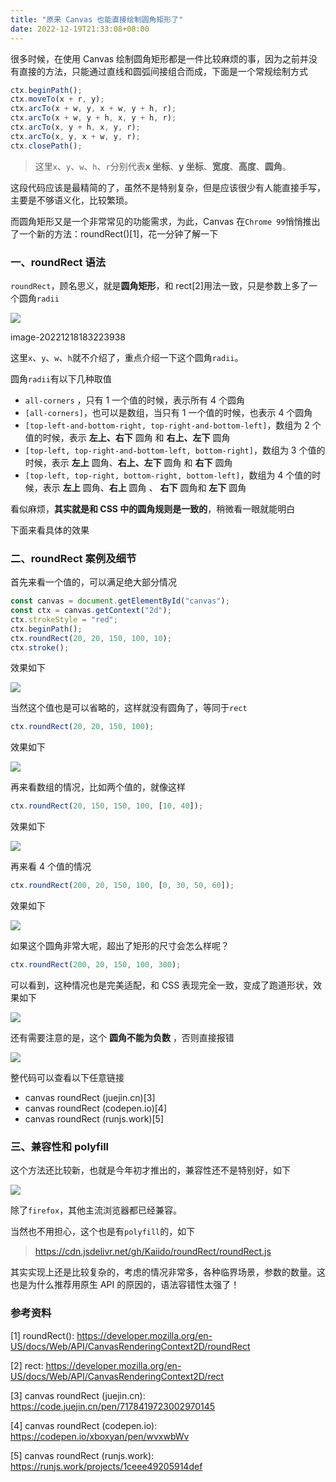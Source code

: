 ```yaml
---
title: "原来 Canvas 也能直接绘制圆角矩形了"
date: 2022-12-19T21:33:08+08:00
---
```


很多时候，在使用 Canvas 绘制圆角矩形都是一件比较麻烦的事，因为之前并没有直接的方法，只能通过直线和圆弧间接组合而成，下面是一个常规绘制方式

```js
ctx.beginPath();
ctx.moveTo(x + r, y);
ctx.arcTo(x + w, y, x + w, y + h, r);
ctx.arcTo(x + w, y + h, x, y + h, r);
ctx.arcTo(x, y + h, x, y, r);
ctx.arcTo(x, y, x + w, y, r);
ctx.closePath();
```

> 这里`x`、`y`、`w`、`h`、`r`分别代表**x 坐标**、**y 坐标**、**宽度**、**高度**、**圆角**。

这段代码应该是最精简的了，虽然不是特别复杂，但是应该很少有人能直接手写，主要是不够语义化，比较繁琐。

而圆角矩形又是一个非常常见的功能需求，为此，Canvas 在`Chrome 99`悄悄推出了一个新的方法：roundRect()[1]，花一分钟了解一下

### 一、roundRect 语法

`roundRect`，顾名思义，就是**圆角矩形**，和 rect[2]用法一致，只是参数上多了一个圆角`radii`

<img src="/imgs/19/1.jpg" />

image-20221218183223938

这里`x`、`y`、`w`、`h`就不介绍了，重点介绍一下这个圆角`radii`。

圆角`radii`有以下几种取值

- `all-corners` ，只有 1 一个值的时候，表示所有 4 个圆角
- `[all-corners]`，也可以是数组，当只有 1 一个值的时候，也表示 4 个圆角
- `[top-left-and-bottom-right, top-right-and-bottom-left]`，数组为 2 个值的时候，表示 **左上、右下** 圆角 和 **右上、左下** 圆角
- `[top-left, top-right-and-bottom-left, bottom-right]`，数组为 3 个值的时候，表示 **左上** 圆角、**右上、左下** 圆角 和 **右下** 圆角
- `[top-left, top-right, bottom-right, bottom-left]`，数组为 4 个值的时候，表示 **左上** 圆角、**右上** 圆角 、 **右下** 圆角和 **左下** 圆角

看似麻烦，**其实就是和 CSS 中的圆角规则是一致的**，稍微看一眼就能明白

下面来看具体的效果

### 二、roundRect 案例及细节

首先来看一个值的，可以满足绝大部分情况

```js
const canvas = document.getElementById("canvas");
const ctx = canvas.getContext("2d");
ctx.strokeStyle = "red";
ctx.beginPath();
ctx.roundRect(20, 20, 150, 100, 10);
ctx.stroke();
```

效果如下

<img src="/imgs/19/2.jpg" />

当然这个值也是可以省略的，这样就没有圆角了，等同于`rect`

```js
ctx.roundRect(20, 20, 150, 100);
```

效果如下

<img src="/imgs/19/3.jpg" />

再来看数组的情况，比如两个值的，就像这样

```js
ctx.roundRect(20, 150, 150, 100, [10, 40]);
```

效果如下

<img src="/imgs/19/4.jpg" />

再来看 4 个值的情况

```js
ctx.roundRect(200, 20, 150, 100, [0, 30, 50, 60]);
```

效果如下

<img src="/imgs/19/5.jpg" />

如果这个圆角非常大呢，超出了矩形的尺寸会怎么样呢？

```js
ctx.roundRect(200, 20, 150, 100, 300);
```

可以看到，这种情况也是完美适配，和 CSS 表现完全一致，变成了跑道形状，效果如下

<img src="/imgs/19/6.jpg" />

还有需要注意的是，这个 **圆角不能为负数** ，否则直接报错

<img src="/imgs/19/7.jpg" />

整代码可以查看以下任意链接

- canvas roundRect (juejin.cn)[3]
- canvas roundRect (codepen.io)[4]
- canvas roundRect (runjs.work)[5]

### 三、兼容性和 polyfill

这个方法还比较新，也就是今年初才推出的，兼容性还不是特别好，如下

<img src="/imgs/19/8.jpg" />

除了`firefox`，其他主流浏览器都已经兼容。

当然也不用担心，这个也是有`polyfill`的，如下

> https://cdn.jsdelivr.net/gh/Kaiido/roundRect/roundRect.js

其实实现上还是比较复杂的，考虑的情况非常多，各种临界场景，参数的数量。这也是为什么推荐用原生 API 的原因的，语法容错性太强了！

### 参考资料

[1] roundRect(): https://developer.mozilla.org/en-US/docs/Web/API/CanvasRenderingContext2D/roundRect

[2] rect: https://developer.mozilla.org/en-US/docs/Web/API/CanvasRenderingContext2D/rect

[3] canvas roundRect (juejin.cn): https://code.juejin.cn/pen/7178419723002970145

[4] canvas roundRect (codepen.io): https://codepen.io/xboxyan/pen/wvxwbWv

[5] canvas roundRect (runjs.work): https://runjs.work/projects/1ceee49205914def
